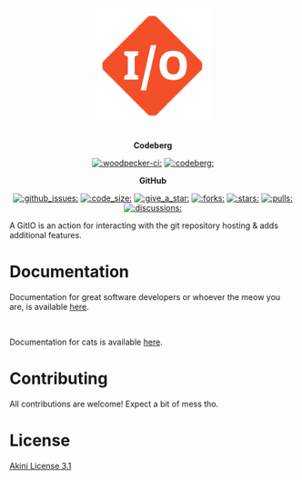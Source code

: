 <p align="center" style="white-space: pre-line;">
  <a href="https://gameplayer-8.codeberg.page/gitio" class="no-highlight">
    <img src="docs/gitio.png" width="200" alt=":gitio-splash:" class="splash">
  </a>
</p>

<p align="center">
  <b>Codeberg</b>
</p>

<p align="center" class="no-highlight">
  <a href="https://ci.codeberg.org/repos/12564"><img alt=":woodpecker-ci:" src="https://ci.codeberg.org/api/badges/12564/status.svg" height="20" /></a>
  <a href="https://codeberg.org/GamePlayer-8/gitio"><img alt=":codeberg:" src="https://codeberg.org/Codeberg/GetItOnCodeberg/media/branch/main/get-it-on-neon-blue.png" height="20" /></a>
</p>
<p align="center">
  <b>GitHub</b>
</p>

<p align="center" class="no-highlight">
  <a href="issues"><img alt=":github_issues:" src="https://img.shields.io/github/issues/GamePlayer-8/gitio" height="20" /></a>
  <a href="discussions"><img alt=":code_size:" src="https://img.shields.io/github/languages/code-size/GamePlayer-8/gitio" height="20" /></a>
  <a href="https://github.com/GamePlayer-8/gitio"><img alt=":give_a_star:" src="https://img.shields.io/badge/Give_a-Star_⭐-green" height="20" /></a>
  <a href="https://github.com/GamePlayer-8/gitio"><img alt=":forks:" src="https://img.shields.io/github/forks/GamePlayer-8/gitio" height="20" /></a>
  <a href="https://github.com/GamePlayer-8/gitio"><img alt=":stars:" src="https://img.shields.io/github/stars/GamePlayer-8/gitio" height="20" /></a>
  <a href="pulls"><img alt=":pulls:" src="https://img.shields.io/github/issues-pr/GamePlayer-8/gitio" height="20" /></a>
  <a href="discussions"><img alt=":discussions:" src="https://img.shields.io/github/discussions/GamePlayer-8/gitio" height="20" /></a>
</p>

A GitIO is an action for interacting with the git repository hosting & adds additional features.

# Documentation

Documentation for great software developers or whoever the meow you are, is available 
[here](https://gameplayer-8.codeberg.page/gitio/documentation/index.html).

<br/>

Documentation for cats is available [here](https://gameplayer-8.codeberg.page/gitio/documentation/home_cat.html).

# Contributing

All contributions are welcome! Expect a bit of mess tho.

# License

[Akini License 3.1](LICENSE.txt)

